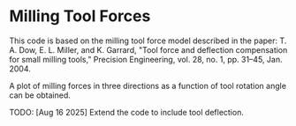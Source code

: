 # Milling Tool Forces

This code is based on the milling tool force model described in the paper:
T. A. Dow, E. L. Miller, and K. Garrard, "Tool force and deflection compensation for small milling tools," Precision Engineering, vol. 28, no. 1, pp. 31–45, Jan. 2004.

A plot of milling forces in three directions as a function of tool rotation angle can be obtained.

TODO: [Aug 16 2025]   Extend the code to include tool deflection.
